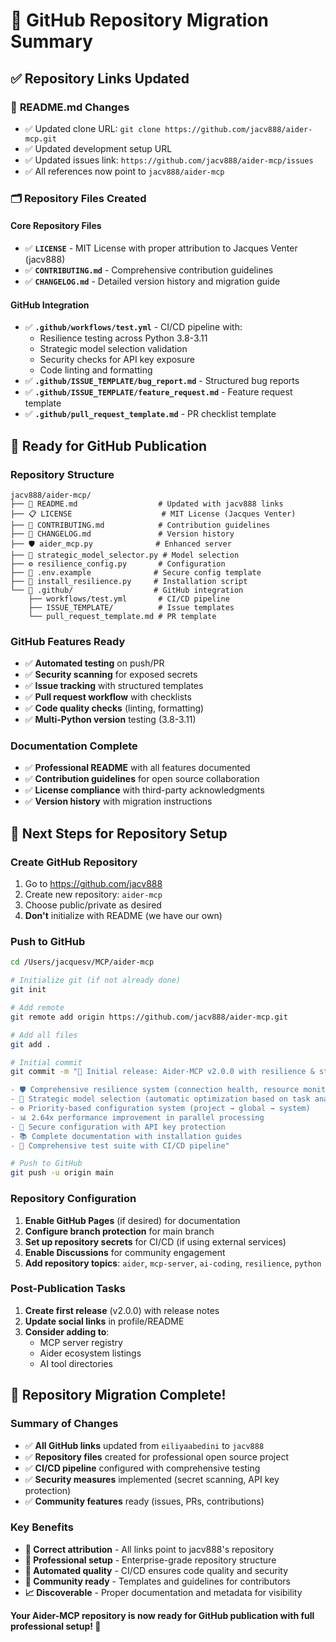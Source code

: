 # 🔄 GitHub Repository Migration Summary

## ✅ Repository Links Updated

### 📝 **README.md Changes**
- ✅ Updated clone URL: `git clone https://github.com/jacv888/aider-mcp.git`
- ✅ Updated development setup URL
- ✅ Updated issues link: `https://github.com/jacv888/aider-mcp/issues`
- ✅ All references now point to `jacv888/aider-mcp`

### 🗂️ **Repository Files Created**

#### Core Repository Files
- ✅ **`LICENSE`** - MIT License with proper attribution to Jacques Venter (jacv888)
- ✅ **`CONTRIBUTING.md`** - Comprehensive contribution guidelines
- ✅ **`CHANGELOG.md`** - Detailed version history and migration guide

#### GitHub Integration
- ✅ **`.github/workflows/test.yml`** - CI/CD pipeline with:
  - Resilience testing across Python 3.8-3.11
  - Strategic model selection validation
  - Security checks for API key exposure
  - Code linting and formatting
- ✅ **`.github/ISSUE_TEMPLATE/bug_report.md`** - Structured bug reports
- ✅ **`.github/ISSUE_TEMPLATE/feature_request.md`** - Feature request template
- ✅ **`.github/pull_request_template.md`** - PR checklist template

## 🎯 Ready for GitHub Publication

### **Repository Structure**
```
jacv888/aider-mcp/
├── 📄 README.md                  # Updated with jacv888 links
├── 📋 LICENSE                    # MIT License (Jacques Venter)
├── 🤝 CONTRIBUTING.md            # Contribution guidelines
├── 📅 CHANGELOG.md               # Version history
├── 🛡️ aider_mcp.py              # Enhanced server
├── 🧠 strategic_model_selector.py # Model selection
├── ⚙️ resilience_config.py       # Configuration
├── 🔐 .env.example              # Secure config template
├── 🚀 install_resilience.py     # Installation script
└── 📁 .github/                  # GitHub integration
    ├── workflows/test.yml       # CI/CD pipeline
    ├── ISSUE_TEMPLATE/          # Issue templates
    └── pull_request_template.md # PR template
```

### **GitHub Features Ready**
- ✅ **Automated testing** on push/PR
- ✅ **Security scanning** for exposed secrets
- ✅ **Issue tracking** with structured templates
- ✅ **Pull request workflow** with checklists
- ✅ **Code quality checks** (linting, formatting)
- ✅ **Multi-Python version** testing (3.8-3.11)

### **Documentation Complete**
- ✅ **Professional README** with all features documented
- ✅ **Contribution guidelines** for open source collaboration
- ✅ **License compliance** with third-party acknowledgments
- ✅ **Version history** with migration instructions

## 🚀 Next Steps for Repository Setup

### **Create GitHub Repository**
1. Go to https://github.com/jacv888
2. Create new repository: `aider-mcp`
3. Choose public/private as desired
4. **Don't** initialize with README (we have our own)

### **Push to GitHub**
```bash
cd /Users/jacquesv/MCP/aider-mcp

# Initialize git (if not already done)
git init

# Add remote
git remote add origin https://github.com/jacv888/aider-mcp.git

# Add all files
git add .

# Initial commit
git commit -m "🚀 Initial release: Aider-MCP v2.0.0 with resilience & strategic model selection

- 🛡️ Comprehensive resilience system (connection health, resource monitoring, circuit breaker)
- 🧠 Strategic model selection (automatic optimization based on task analysis)
- ⚙️ Priority-based configuration system (project → global → system)
- 📊 2.64x performance improvement in parallel processing
- 🔐 Secure configuration with API key protection
- 📚 Complete documentation with installation guides
- 🧪 Comprehensive test suite with CI/CD pipeline"

# Push to GitHub
git push -u origin main
```

### **Repository Configuration**
1. **Enable GitHub Pages** (if desired) for documentation
2. **Configure branch protection** for main branch
3. **Set up repository secrets** for CI/CD (if using external services)
4. **Enable Discussions** for community engagement
5. **Add repository topics**: `aider`, `mcp-server`, `ai-coding`, `resilience`, `python`

### **Post-Publication Tasks**
1. **Create first release** (v2.0.0) with release notes
2. **Update social links** in profile/README
3. **Consider adding to**:
   - MCP server registry
   - Aider ecosystem listings
   - AI tool directories

## 🎉 Repository Migration Complete!

### **Summary of Changes**
- ✅ **All GitHub links** updated from `eiliyaabedini` to `jacv888`
- ✅ **Repository files** created for professional open source project
- ✅ **CI/CD pipeline** configured with comprehensive testing
- ✅ **Security measures** implemented (secret scanning, API key protection)
- ✅ **Community features** ready (issues, PRs, contributions)

### **Key Benefits**
- **🔗 Correct attribution** - All links point to jacv888's repository
- **🏢 Professional setup** - Enterprise-grade repository structure
- **🤖 Automated quality** - CI/CD ensures code quality and security
- **👥 Community ready** - Templates and guidelines for contributors
- **📈 Discoverable** - Proper documentation and metadata for visibility

**Your Aider-MCP repository is now ready for GitHub publication with full professional setup! 🚀**
